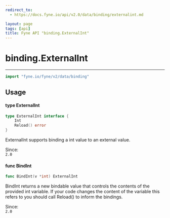 ```yaml
---
redirect_to:
  - https://docs.fyne.io/api/v2.0/data/binding/externalint.md

layout: page
tags: [api]
title: Fyne API "binding.ExternalInt"
---
```



# binding.ExternalInt
---
```go
import "fyne.io/fyne/v2/data/binding"
```

## Usage

#### type ExternalInt

```go
type ExternalInt interface {
	Int
	Reload() error
}
```

ExternalInt supports binding a int value to an external value.


<div class="since">Since: <code>
2.0</code></div>

#### func  BindInt

```go
func BindInt(v *int) ExternalInt
```
BindInt returns a new bindable value that controls the contents of the provided int variable. If your code changes the content of the variable this refers to you should call Reload() to inform the bindings.


<div class="since">Since: <code>
2.0</code></div>
